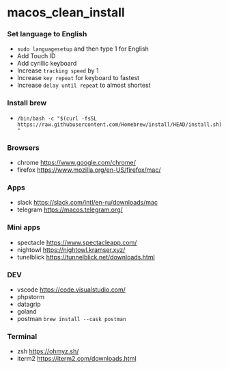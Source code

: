 # macos_clean_install

### Set language to English
- `sudo languagesetup` and then type 1 for English 
- Add Touch ID
- Add cyrillic keyboard
- Increase `tracking speed` by 1
- Increase `key repeat` for keyboard to fastest
- Increase `delay until repeat` to almost shortest


### Install brew
- `/bin/bash -c "$(curl -fsSL https://raw.githubusercontent.com/Homebrew/install/HEAD/install.sh)"`

### Browsers
- chrome https://www.google.com/chrome/
- firefox https://www.mozilla.org/en-US/firefox/mac/

### Apps
- slack https://slack.com/intl/en-ru/downloads/mac
- telegram https://macos.telegram.org/

### Mini apps
- spectacle https://www.spectacleapp.com/
- nightowl https://nightowl.kramser.xyz/
- tunelblick https://tunnelblick.net/downloads.html

### DEV
- vscode https://code.visualstudio.com/
- phpstorm
- datagrip
- goland
- postman `brew install --cask postman`

### Terminal
- zsh https://ohmyz.sh/
- iterm2 https://iterm2.com/downloads.html

